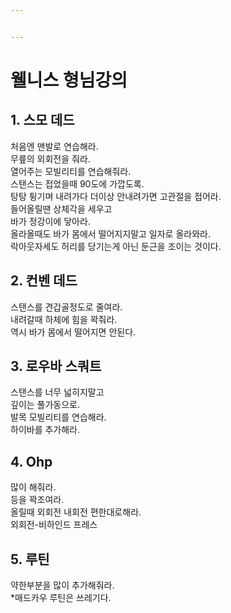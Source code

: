 ```yaml
---


---
```


<h1 id="웰니스-형님강의">웰니스 형님강의</h1>
<h2 id="스모-데드">1. 스모 데드</h2>
<p>처음엔 맨발로 연습해라.<br>
무릎의 외회전을 줘라.<br>
열어주는 모빌리티를 연습해줘라.<br>
스탠스는 접었을때 90도에 가깝도록.<br>
탕탕 튕기며 내려가다 더이상 안내려가면 고관절을 접어라.<br>
들어올릴땐 상체각을 세우고<br>
바가 정강이에 닿아라.<br>
올라올때도 바가 몸에서 떨어지지말고 일자로 올라와라.<br>
락아웃자세도 허리를 당기는게 아닌 둔근을 조이는 것이다.</p>
<h2 id="컨벤-데드">2. 컨벤 데드</h2>
<p>스탠스를 견갑골정도로 줄여라.<br>
내려갈때 하체에 힘을 꽉줘라.<br>
역시 바가 몸에서 떨어지면 안된다.</p>
<h2 id="로우바-스쿼트">3. 로우바 스쿼트</h2>
<p>스탠스를 너무 넓히지말고<br>
깊이는 풀가동으로.<br>
발목 모빌리티를 연습해라.<br>
하이바를 추가해라.</p>
<h2 id="ohp">4. Ohp</h2>
<p>많이 해줘라.<br>
등을 꽉조여라.<br>
올릴때 외회전 내회전 편한대로해라.<br>
외회전-비하인드 프레스</p>
<h2 id="루틴">5. 루틴</h2>
<p>약한부분을 많이 추가해줘라.<br>
*매드카우 루틴은 쓰레기다.</p>

